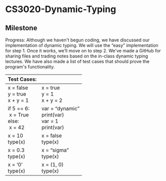 # CS3020-Dynamic-Typing

## Milestone

Progress: 
	Although we haven't begun coding, we have discussed our implementation of dynamic typing. We will use the “easy” implementation for step 1. Once it works, we’ll move on to step 2. We've made a GitHub for sharing files and trading notes based on the in-class dynamic typing lectures. We have also made a list of test cases that should prove the program's functionality. 

|Test Cases:| |
|-----------|-----------|
|x = false<br/> y = true<br/> x + y = 1 | x = true<br/> y = 1<br/> x + y = 2| 
|if 5 == 6:<br/> &nbsp;x = True<br/> else:<br/> &nbsp;x = 42 <br/> | var = “dynamic”<br/> print(var)<br/> var = 1<br/> print(var)|
|x = 10<br/> type(x)| x = false<br/> type(x) <br/>|
|x = 0.3<br/> type(x)| x = “sigma”<br/> type(x)<br/>|
|x = ‘0’<br/> type(x)| x = (1, 0)<br/> type(x)<br/>|




